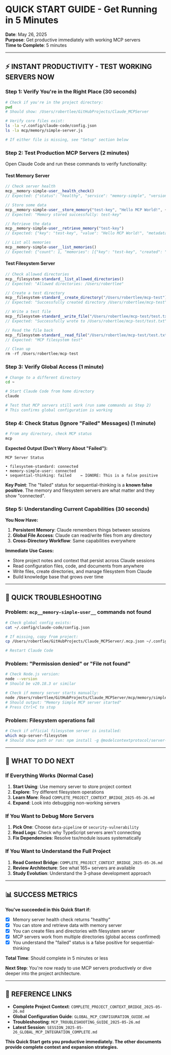 # QUICK START GUIDE - Get Running in 5 Minutes

**Date**: May 26, 2025  
**Purpose**: Get productive immediately with working MCP servers  
**Time to Complete**: 5 minutes  

---

## ⚡ **INSTANT PRODUCTIVITY - TEST WORKING SERVERS NOW**

### **Step 1: Verify You're in the Right Place (30 seconds)**
```bash
# Check if you're in the project directory:
pwd
# Should show: /Users/robertlee/GitHubProjects/Claude_MCPServer

# Verify core files exist:
ls -la ~/.config/claude-code/config.json
ls -la mcp/memory/simple-server.js

# If either file is missing, see "Setup" section below
```

### **Step 2: Test Production MCP Servers (2 minutes)**
Open Claude Code and run these commands to verify functionality:

#### **Test Memory Server**
```javascript
// Check server health
mcp__memory-simple-user__health_check()
// Expected: {"status": "healthy", "service": "memory-simple", "version": "1.0.0", ...}

// Store some data
mcp__memory-simple-user__store_memory("test-key", "Hello MCP World!", {"timestamp": "2025-05-26"})
// Expected: "Memory stored successfully: test-key"

// Retrieve the data
mcp__memory-simple-user__retrieve_memory("test-key")
// Expected: {"key": "test-key", "value": "Hello MCP World!", "metadata": {...}, "created": "..."}

// List all memories
mcp__memory-simple-user__list_memories()
// Expected: {"count": 1, "memories": [{"key": "test-key", "created": "..."}]}
```

#### **Test Filesystem Server**
```javascript
// Check allowed directories
mcp__filesystem-standard__list_allowed_directories()
// Expected: "Allowed directories: /Users/robertlee"

// Create a test directory
mcp__filesystem-standard__create_directory("/Users/robertlee/mcp-test")
// Expected: "Successfully created directory /Users/robertlee/mcp-test"

// Write a test file
mcp__filesystem-standard__write_file("/Users/robertlee/mcp-test/test.txt", "MCP filesystem test")
// Expected: "Successfully wrote to /Users/robertlee/mcp-test/test.txt"

// Read the file back
mcp__filesystem-standard__read_file("/Users/robertlee/mcp-test/test.txt")
// Expected: "MCP filesystem test"

// Clean up
rm -rf /Users/robertlee/mcp-test
```

### **Step 3: Verify Global Access (1 minute)**
```bash
# Change to a different directory
cd ~

# Start Claude Code from home directory
claude

# Test that MCP servers still work (run same commands as Step 2)
# This confirms global configuration is working
```

### **Step 4: Check Status (Ignore "Failed" Messages) (1 minute)**
```bash
# From any directory, check MCP status
mcp
```

**Expected Output (Don't Worry About "Failed"):**
```
MCP Server Status

• filesystem-standard: connected
• memory-simple-user: connected  
• sequential-thinking: failed    ← IGNORE: This is a false positive
```

**Key Point**: The "failed" status for sequential-thinking is a **known false positive**. The memory and filesystem servers are what matter and they show "connected".

### **Step 5: Understanding Current Capabilities (30 seconds)**

**You Now Have:**
1. **Persistent Memory**: Claude remembers things between sessions
2. **Global File Access**: Claude can read/write files from any directory
3. **Cross-Directory Workflow**: Same capabilities everywhere

**Immediate Use Cases:**
- Store project notes and context that persist across Claude sessions
- Read configuration files, code, and documents from anywhere
- Write files, create directories, and manage filesystem from Claude
- Build knowledge base that grows over time

---

## 🚨 **QUICK TROUBLESHOOTING**

### **Problem: `mcp__memory-simple-user__` commands not found**
```bash
# Check global config exists:
cat ~/.config/claude-code/config.json

# If missing, copy from project:
cp /Users/robertlee/GitHubProjects/Claude_MCPServer/.mcp.json ~/.config/claude-code/config.json

# Restart Claude Code
```

### **Problem: "Permission denied" or "File not found"**
```bash
# Check Node.js version:
node --version
# Should be v20.18.3 or similar

# Check if memory server starts manually:
node /Users/robertlee/GitHubProjects/Claude_MCPServer/mcp/memory/simple-server.js
# Should output: "Memory Simple MCP server started"
# Press Ctrl+C to stop
```

### **Problem: Filesystem operations fail**
```bash
# Check if official filesystem server is installed:
which mcp-server-filesystem
# Should show path or run: npm install -g @modelcontextprotocol/server-filesystem
```

---

## 🎯 **WHAT TO DO NEXT**

### **If Everything Works (Normal Case)**
1. **Start Using**: Use memory server to store project context
2. **Explore**: Try different filesystem operations  
3. **Learn More**: Read `COMPLETE_PROJECT_CONTEXT_BRIDGE_2025-05-26.md`
4. **Expand**: Look into debugging non-working servers

### **If You Want to Debug More Servers**
1. **Pick One**: Choose `data-pipeline` or `security-vulnerability`
2. **Read Logs**: Check why TypeScript servers aren't connecting
3. **Fix Dependencies**: Resolve tsx/module issues systematically

### **If You Want to Understand the Full Project**
1. **Read Context Bridge**: `COMPLETE_PROJECT_CONTEXT_BRIDGE_2025-05-26.md`
2. **Review Architecture**: See what 165+ servers are available
3. **Study Evolution**: Understand the 3-phase development approach

---

## 📊 **SUCCESS METRICS**

**You've succeeded in this Quick Start if:**
- [x] Memory server health check returns "healthy"
- [x] You can store and retrieve data with memory server
- [x] You can create files and directories with filesystem server  
- [x] MCP servers work from multiple directories (global access confirmed)
- [x] You understand the "failed" status is a false positive for sequential-thinking

**Total Time**: Should complete in 5 minutes or less

**Next Step**: You're now ready to use MCP servers productively or dive deeper into the project architecture.

---

## 🔗 **REFERENCE LINKS**

- **Complete Project Context**: `COMPLETE_PROJECT_CONTEXT_BRIDGE_2025-05-26.md`
- **Global Configuration Guide**: `GLOBAL_MCP_CONFIGURATION_GUIDE.md`  
- **Troubleshooting**: `MCP_TROUBLESHOOTING_GUIDE_2025-05-26.md`
- **Latest Session**: `SESSION_2025-05-26_GLOBAL_MCP_INTEGRATION_COMPLETE.md`

**This Quick Start gets you productive immediately. The other documents provide complete context and expansion strategies.**